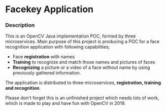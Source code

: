 # Facekey Application

### Description

This is an OpenCV Java implementation POC, formed by three microservices. Main purpose of this project is producing a POC for a face recognition application with following capabilities; 

- Face **registration** with names
- **Training** to recognize and match those names and pictures of faces
- **Recognizing** a picture or a video of a face without name by using previously gathered information.

The application is distributed to three microservices, **registration, training and recognition**. 

Please don't forget this is an unfinished project which needs lots of work, which is made to play and have fun with OpenCV in 2019.
